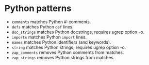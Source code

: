 Python patterns
===============

- `comments` matches Python #-comments.
- `defs` matches Python `def` lines.
- `doc_strings` matches Python docstrings, requires ugrep option -o.
- `imports` matches Python `import` lines.
- `names` matches Python identifiers (and keywords).
- `string` matches Python strings, requires ugrep option -o.
- `zap_comments` removes Python comments from matches.
- `zap_strings` removes Python strings from matches.
